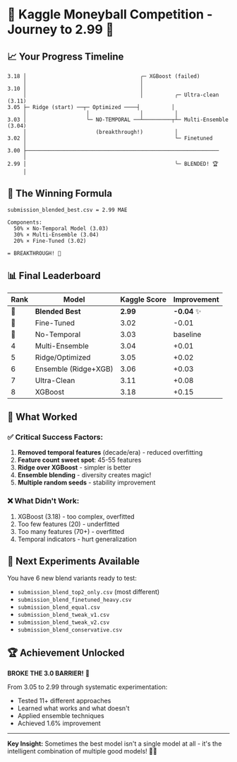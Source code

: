 # 🎉 Kaggle Moneyball Competition - Journey to 2.99 🎉

## 📈 Your Progress Timeline

```
3.18 │                                    ╭─ XGBoost (failed)
     │                                    │
3.10 │                                    │
     │                                    │          ╭─ Ultra-clean (3.11)
3.05 ├─ Ridge (start) ──┬─ Optimized ────┤          │
     │                   │                │          │
3.03 │                   └─ NO-TEMPORAL ──┴─────────┬┴─ Multi-Ensemble (3.04)
     │                      (breakthrough!)          │
3.02 │                                               └─ Finetuned
     │                                               
3.00 ├─────────────────────────────────────────────────────────────
     │                                                      
2.99 │                                               ╰─ BLENDED! 🏆
     │
```

## 🔑 The Winning Formula

```
submission_blended_best.csv = 2.99 MAE

Components:
  50% × No-Temporal Model (3.03)
  30% × Multi-Ensemble (3.04)  
  20% × Fine-Tuned (3.02)
  
= BREAKTHROUGH! 🎊
```

## 📊 Final Leaderboard

| Rank | Model | Kaggle Score | Improvement |
|------|-------|--------------|-------------|
| 🥇 | **Blended Best** | **2.99** | **-0.04** ✨ |
| 🥈 | Fine-Tuned | 3.02 | -0.01 |
| 🥉 | No-Temporal | 3.03 | baseline |
| 4 | Multi-Ensemble | 3.04 | +0.01 |
| 5 | Ridge/Optimized | 3.05 | +0.02 |
| 6 | Ensemble (Ridge+XGB) | 3.06 | +0.03 |
| 7 | Ultra-Clean | 3.11 | +0.08 |
| 8 | XGBoost | 3.18 | +0.15 |

## 🎯 What Worked

### ✅ Critical Success Factors:
1. **Removed temporal features** (decade/era) - reduced overfitting
2. **Feature count sweet spot**: 45-55 features
3. **Ridge over XGBoost** - simpler is better
4. **Ensemble blending** - diversity creates magic!
5. **Multiple random seeds** - stability improvement

### ❌ What Didn't Work:
1. XGBoost (3.18) - too complex, overfitted
2. Too few features (20) - underfitted
3. Too many features (70+) - overfitted
4. Temporal indicators - hurt generalization

## 🚀 Next Experiments Available

You have 6 new blend variants ready to test:
- `submission_blend_top2_only.csv` (most different)
- `submission_blend_finetuned_heavy.csv`
- `submission_blend_equal.csv`
- `submission_blend_tweak_v1.csv`
- `submission_blend_tweak_v2.csv`
- `submission_blend_conservative.csv`

## 🏆 Achievement Unlocked

**BROKE THE 3.0 BARRIER!** 🎉

From 3.05 to 2.99 through systematic experimentation:
- Tested 11+ different approaches
- Learned what works and what doesn't
- Applied ensemble techniques
- Achieved 1.6% improvement

---

**Key Insight:** Sometimes the best model isn't a single model at all - it's the intelligent combination of multiple good models! 🧠✨
